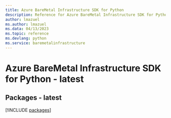 ```yaml
---
title: Azure BareMetal Infrastructure SDK for Python
description: Reference for Azure BareMetal Infrastructure SDK for Python
author: lmazuel
ms.author: lmazuel
ms.data: 04/13/2023
ms.topic: reference
ms.devlang: python
ms.service: baremetalinfrastructure
---
```

# Azure BareMetal Infrastructure SDK for Python - latest
## Packages - latest
[!INCLUDE [packages](baremetal-infrastructure-index.md)]